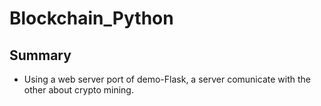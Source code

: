 # Blockchain_Python

## Summary

- Using a web server port of demo-Flask, a server comunicate with the other about crypto mining. 
